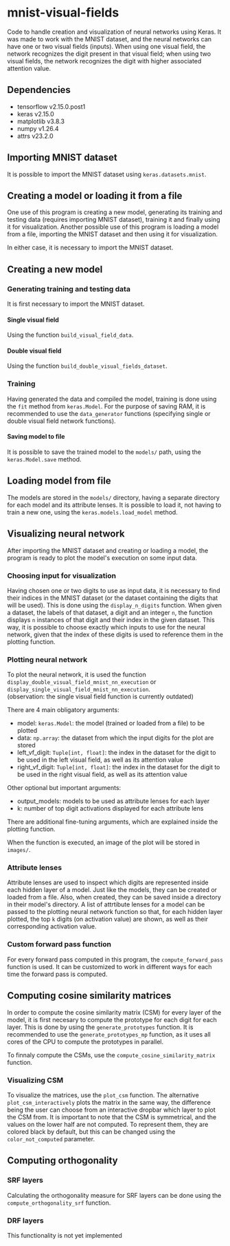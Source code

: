 # mnist-visual-fields

Code to handle creation and visualization of neural networks using Keras. It was made to work with the MNIST dataset, and the neural networks can have one or two visual fields (inputs). When using one visual field, the network recognizes the digit present in that visual field; when using two visual fields, the network recognizes the digit with higher associated attention value.

## Dependencies
* tensorflow v2.15.0.post1
* keras v2.15.0
* matplotlib v3.8.3
* numpy v1.26.4
* attrs v23.2.0

## Importing MNIST dataset

It is possible to import the MNIST dataset using `keras.datasets.mnist`.

## Creating a model or loading it from a file

One use of this program is creating a new model, generating its training and testing data (requires importing MNIST dataset), training it and finally using it for visualization. Another possible use of this program is loading a model from a file, importing the MNIST dataset and then using it for visualization.

In either case, it is necessary to import the MNIST dataset.

## Creating a new model

### Generating training and testing data

It is first necessary to import the MNIST dataset.

#### Single visual field

Using the function `build_visual_field_data`.

#### Double visual field

Using the function `build_double_visual_fields_dataset`.

### Training

Having generated the data and compiled the model, training is done using the `fit` method from `keras.Model`. For the purpose of saving RAM, it is recommended to use the `data_generator` functions (specifying single or double visual field network functions).

#### Saving model to file

It is possible to save the trained model to the `models/` path, using the `keras.Model.save` method.

## Loading model from file

The models are stored in the `models/` directory, having a separate directory for each model and its attribute lenses. It is possible to load it, not having to train a new one, using the `keras.models.load_model` method.

## Visualizing neural network

After importing the MNIST dataset and creating or loading a model, the program is ready to plot the model's execution on some input data.

### Choosing input for visualization

Having chosen one or two digits to use as input data, it is necessary to find their indices in the MNIST dataset (or the dataset containing the digits that will be used). This is done using the `display_n_digits` function. When given a dataset, the labels of that dataset, a digit and an integer `n`, the function displays `n` instances of that digit and their index in the given dataset. This way, it is possible to choose exactly which inputs to use for the neural network, given that the index of these digits is used to reference them in the plotting function.

### Plotting neural network

To plot the neural network, it is used the function `display_double_visual_field_mnist_nn_execution` or `display_single_visual_field_mnist_nn_execution`.  
(observation: the single visual field function is currently outdated)

There are 4 main obligatory arguments:
* model: `keras.Model`: the model (trained or loaded from a file) to be plotted
* data: `np.array`: the dataset from which the input digits for the plot are stored
* left_vf_digit: `Tuple[int, float]`: the index in the dataset for the digit to be used in the left visual field, as well as its attention value
* right_vf_digit: `Tuple[int, float]`: the index in the dataset for the digit to be used in the right visual field, as well as its attention value

Other optional but important arguments:
* output_models: models to be used as attribute lenses for each layer
* k: number of top digit activations displayed for each attribute lens

There are additional fine-tuning arguments, which are explained inside the plotting function.

When the function is executed, an image of the plot will be stored in `images/`.

### Attribute lenses

Attribute lenses are used to inspect which digits are represented inside each hidden layer of a model. Just like the models, they can be created or loaded from a file. Also, when created, they can be saved inside a directory in their model's directory. A list of attrtibute lenses for a model can be passed to the plotting neural network function so that, for each hidden layer plotted, the top `k` digits (on activation value) are shown, as well as their corresponding activation value.

### Custom forward pass function

For every forward pass computed in this program, the `compute_forward_pass` function is used. It can be customized to work in different ways for each time the forward pass is computed.

## Computing cosine similarity matrices

In order to compute the cosine similarity matrix (CSM) for every layer of the model, it is first necesary to compute the prototype for each digit for each layer. This is done by using the `generate_prototypes` function. It is recommended to use the `generate_prototypes_mp` function, as it uses all cores of the CPU to compute the prototypes in parallel.

To finnaly compute the CSMs, use the `compute_cosine_similarity_matrix` function.

### Visualizing CSM

To visualize the matrices, use the `plot_csm` function. The alternative `plot_csm_interactively` plots the matrix in the same way, the difference being the user can
choose from an interactive dropbar which layer to plot the CSM from. It is important to note that the CSM is symmetrical, and the values on the lower half are not
computed. To represent them, they are colored black by default, but this can be changed using the `color_not_computed` parameter.

## Computing orthogonality

### SRF layers

Calculating the orthogonality measure for SRF layers can be done using the `compute_orthogonality_srf` function.

### DRF layers

This functionality is not yet implemented
